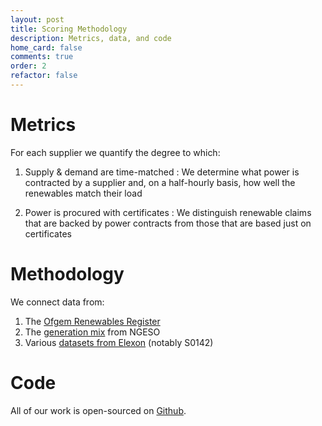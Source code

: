 ```yaml
---
layout: post
title: Scoring Methodology
description: Metrics, data, and code
home_card: false
comments: true
order: 2
refactor: false
---
```


# Metrics
For each supplier we quantify the degree to which:

1) Supply & demand are time-matched
: We determine what power is contracted by a supplier and, on a half-hourly basis, how well the renewables match their load

2) Power is procured with certificates
: We distinguish renewable claims that are backed by power contracts from those that are based just on certificates

# Methodology
We connect data from:
1. The [Ofgem Renewables Register](https://renewablesandchp.ofgem.gov.uk/)
2. The [generation mix](https://www.nationalgrideso.com/data-portal/historic-generation-mix) from NGESO
3. Various [datasets from Elexon](https://bmrs.elexon.co.uk/api-documentation) (notably S0142)

# Code
All of our work is open-sourced on [Github](https://github.com/matched-energy/scores).



